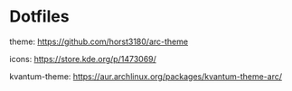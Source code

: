 # Dotfiles
theme: https://github.com/horst3180/arc-theme

icons: https://store.kde.org/p/1473069/

kvantum-theme: https://aur.archlinux.org/packages/kvantum-theme-arc/

